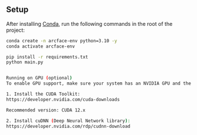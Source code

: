 ## Setup

After installing [Conda](https://docs.conda.io/en/latest/miniconda.html), run the following commands in the root of the project:

```bash
conda create -n arcface-env python=3.10 -y
conda activate arcface-env

pip install -r requirements.txt
python main.py


Running on GPU (optional)
To enable GPU support, make sure your system has an NVIDIA GPU and the required drivers/libraries installed:

1. Install the CUDA Toolkit:
https://developer.nvidia.com/cuda-downloads

Recommended version: CUDA 12.x

2. Install cuDNN (Deep Neural Network library):
https://developer.nvidia.com/rdp/cudnn-download
